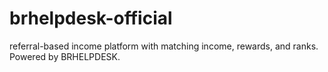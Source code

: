 # brhelpdesk-official
referral-based income platform with matching income, rewards, and ranks. Powered by BRHELPDESK.
